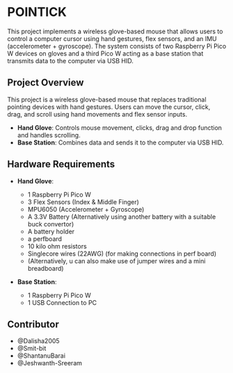 # POINTICK
This project implements a wireless glove-based mouse that allows users to control a computer cursor using hand gestures, flex sensors, and an IMU (accelerometer + gyroscope). The system consists of two Raspberry Pi Pico W devices on gloves and a third Pico W acting as a base station that transmits data to the computer via USB HID. 

## Project Overview
This project is a wireless glove-based mouse that replaces traditional pointing devices with hand gestures.
Users can move the cursor, click, drag, and scroll using hand movements and flex sensor inputs.

- **Hand Glove**: Controls mouse movement, clicks, drag and drop function and handles scrolling.
- **Base Station**: Combines data and sends it to the computer via USB HID.

## Hardware Requirements
- **Hand Glove**:

  - 1 Raspberry Pi Pico W
  - 3 Flex Sensors (Index & Middle Finger)
  - MPU6050 (Accelerometer + Gyroscope)
  - A 3.3V Battery (Alternatively using another battery with a suitable buck convertor)
  - A battery holder
  - a perfboard
  - 10 kilo ohm resistors
  - Singlecore wires (22AWG) (for making connections in perf board)
  - (Alternatively, u can also make use of jumper wires and a mini breadboard)

- **Base Station**:

  - 1 Raspberry Pi Pico W
  - 1 USB Connection to PC
 
## Contributor
- @Dalisha2005
- @Smit-bit
- @ShantanuBarai
- @Jeshwanth-Sreeram
